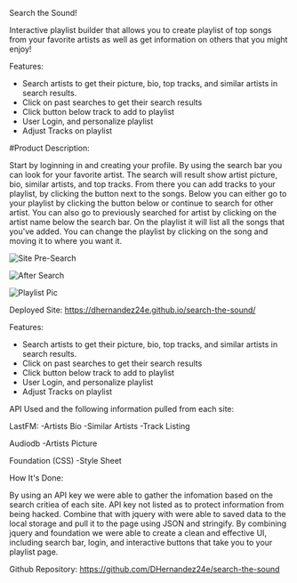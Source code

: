 Search the Sound!

Interactive playlist builder that allows you to create playlist of top songs from your favorite artists as well as get information on others that you might enjoy!

Features:
- Search artists to get their picture, bio, top tracks, and similar artists in search results.
- Click on past searches to get their search results
- Click button below track to add to playlist
- User Login, and personalize playlist
- Adjust Tracks on playlist 


#Product Description:

Start by loginning in and creating your profile.  By using the search bar you can look for your favorite artist. The search will result show artist picture, bio, similar artists, and top tracks. From there you can add tracks to your playlist, by clicking the button next to the songs.  Below you can either go to your playlist by clicking the button below or continue to search for other artist.  You can also go to previously searched for artist by clicking on the artist name below the search bar.  On the playlist it will list all the songs that you've added.  You can change the playlist by clicking on the song and moving it to where you want it. 


![Site Pre-Search](https://github.com/DHernandez24e/search-the-sound/blob/master/pic1.PNG)

![After Search](https://github.com/DHernandez24e/search-the-sound/blob/master/pic2.png)

![Playlist Pic](https://github.com/DHernandez24e/search-the-sound/blob/master/pic3.PNG)

Deployed Site: https://dhernandez24e.github.io/search-the-sound/

Features:
- Search artists to get their picture, bio, top tracks, and similar artists in search results.
- Click on past searches to get their search results
- Click button below track to add to playlist
- User Login, and personalize playlist
- Adjust Tracks on playlist 


API Used and the following information pulled from each site:

LastFM:
      -Artists Bio
      -Similar Artists
      -Track Listing
      
Audiodb
      -Artists Picture 
      
Foundation (CSS)
       -Style Sheet 
      
How It's Done:

By using an API key we were able to gather the infomation based on the search critiea of each site.  API key not listed as to protect information from being hacked.  Combine that with jquery with were able to saved data  to the local storage and pull it to the page using JSON and stringify.  By combining jquery and foundation we were able to create a clean and effective UI, including search bar, login, and interactive buttons that take you to your playlist page. 

Github Repository: https://github.com/DHernandez24e/search-the-sound
